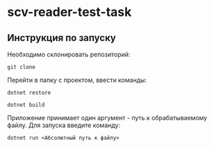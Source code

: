 # scv-reader-test-task

## Инструкция по запуску
Необходимо склонировать репозиторий:

`git clone`

Перейти в папку с проектом, ввести команды:

`dotnet restore`

`dotnet build`

Приложение принимает один аргумент - путь к обрабатываемому файлу. Для запуска введите команду:

`dotnet run <Абсолютный путь к файлу>`